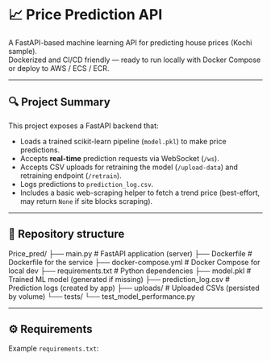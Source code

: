 # 📈 Price Prediction API

A FastAPI-based machine learning API for predicting house prices (Kochi sample).  
Dockerized and CI/CD friendly — ready to run locally with Docker Compose or deploy to AWS / ECS / ECR.

---

## 🔍 Project Summary

This project exposes a FastAPI backend that:
- Loads a trained scikit-learn pipeline (`model.pkl`) to make price predictions.
- Accepts **real-time** prediction requests via WebSocket (`/ws`).
- Accepts CSV uploads for retraining the model (`/upload-data`) and retraining endpoint (`/retrain`).
- Logs predictions to `prediction_log.csv`.
- Includes a basic web-scraping helper to fetch a trend price (best-effort, may return `None` if site blocks scraping).

---

## 📂 Repository structure

Price_pred/
├── main.py # FastAPI application (server)
├── Dockerfile # Dockerfile for the service
├── docker-compose.yml # Docker Compose for local dev
├── requirements.txt # Python dependencies
├── model.pkl # Trained ML model (generated if missing)
├── prediction_log.csv # Prediction logs (created by app)
├── uploads/ # Uploaded CSVs (persisted by volume)
└── tests/
└── test_model_performance.py


---

## ⚙️ Requirements

Example `requirements.txt`:

